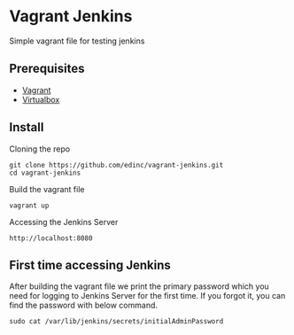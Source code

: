 # Vagrant Jenkins
Simple vagrant file for testing jenkins
## Prerequisites
- [Vagrant](https://www.vagrantup.com/Downloads)
- [Virtualbox](https://www.virtualbox.org/wiki/Downloads)
## Install
Cloning the repo
```
git clone https://github.com/edinc/vagrant-jenkins.git
cd vagrant-jenkins
```
Build the vagrant file
```
vagrant up
```
Accessing the Jenkins Server
```
http://localhost:8080
```
## First time accessing Jenkins
After building the vagrant file we print the primary password which you need for logging to Jenkins Server for the first time.
If you forgot it, you can find the password with below command.
```
sudo cat /var/lib/jenkins/secrets/initialAdminPassword
```
